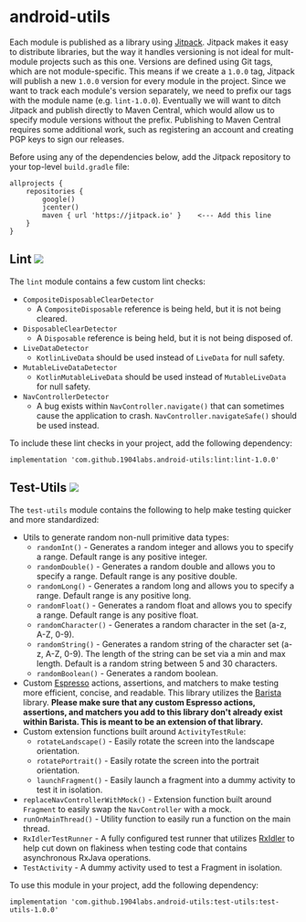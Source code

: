 # android-utils
Each module is published as a library using [Jitpack](https://jitpack.io/). Jitpack makes it easy to distribute libraries, but the way it handles versioning is not ideal for mult-module projects such as this one. Versions are defined using Git tags, which are not module-specific. This means if we create a `1.0.0` tag, Jitpack will publish a new `1.0.0` version for every module in the project. Since we want to track each module's version separately, we need to prefix our tags with the module name (e.g. `lint-1.0.0`). Eventually we will want to ditch Jitpack and publish directly to Maven Central, which would allow us to specify module versions without the prefix. Publishing to Maven Central requires some additional work, such as registering an account and creating PGP keys to sign our releases.

Before using any of the dependencies below, add the Jitpack repository to your top-level `build.gradle` file:
```
allprojects {
    repositories {
        google()
        jcenter()
        maven { url 'https://jitpack.io' }    <--- Add this line
    }
}
```

## Lint [![](https://img.shields.io/badge/Jitpack-lint--1.0.0-brightgreen)](https://jitpack.io/#1904labs/android-utils)
The `lint` module contains a few custom lint checks:
- `CompositeDisposableClearDetector`
    - A `CompositeDisposable` reference is being held, but it is not being cleared.
- `DisposableClearDetector`
    - A `Disposable` reference is being held, but it is not being disposed of.
- `LiveDataDetector`
    - `KotlinLiveData` should be used instead of `LiveData` for null safety.
- `MutableLiveDataDetector`
    - `KotlinMutableLiveData` should be used instead of `MutableLiveData` for null safety.
- `NavControllerDetector`
    - A bug exists within `NavController.navigate()` that can sometimes cause the application to crash. `NavController.navigateSafe()` should be used instead.

To include these lint checks in your project, add the following dependency:
```
implementation 'com.github.1904labs.android-utils:lint:lint-1.0.0'
```

## Test-Utils [![](https://img.shields.io/badge/Jitpack-test--utils--1.0.0-brightgreen)](https://jitpack.io/#1904labs/android-utils)
The `test-utils` module contains the following to help make testing quicker and more standardized:
- Utils to generate random non-null primitive data types:
    - ```randomInt()``` - Generates a random integer and allows you to specify a range. Default range is any positive integer.
    - ```randomDouble()``` - Generates a random double and allows you to specify a range. Default range is any positive double.
    - ```randomLong()``` - Generates a random long and allows you to specify a range. Default range is any positive long.
    - ```randomFloat()``` - Generates a random float and allows you to specify a range. Default range is any positive float.
    - ```randomCharacter()``` - Generates a random character in the set (a-z, A-Z, 0-9).
    - ```randomString()``` - Generates a random string of the character set (a-z, A-Z, 0-9). 
    The length of the string can be set via a min and max length. Default is a random string between 5 and 30 characters.
    - ```randomBoolean()``` - Generates a random boolean.
- Custom [Espresso](https://developer.android.com/training/testing/espresso) actions, assertions, and matchers to make
testing more efficient, concise, and readable. This library utilizes the [Barista](https://github.com/AdevintaSpain/Barista) library.
**Please make sure that any custom Espresso actions, assertions, and matchers you add to this library don't already exist within Barista.
This is meant to be an extension of that library.**
- Custom extension functions built around ```ActivityTestRule```:
    - ```rotateLandscape()``` - Easily rotate the screen into the landscape orientation.
    - ```rotatePortrait()``` - Easily rotate the screen into the portrait orientation.
    - ```launchFragment()``` - Easily launch a fragment into a dummy activity to test it in isolation.
- ```replaceNavControllerWithMock()``` - Extension function built around ```Fragment``` to easily swap 
the ```NavController``` with a mock.
- ```runOnMainThread()``` - Utility function to easily run a function on the main thread.
- ```RxIdlerTestRunner``` - A fully configured test runner that utilizes [RxIdler](https://github.com/square/RxIdler)
 to help cut down on flakiness when testing code that contains asynchronous RxJava operations.
- ```TestActivity``` - A dummy activity used to test a Fragment in isolation.

To use this module in your project, add the following dependency:
```
implementation 'com.github.1904labs.android-utils:test-utils:test-utils-1.0.0'
```
